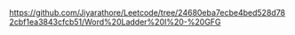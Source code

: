 https://github.com/Jiyarathore/Leetcode/tree/24680eba7ecbe4bed528d782cbf1ea3843cfcb51/Word%20Ladder%20I%20-%20GFG
